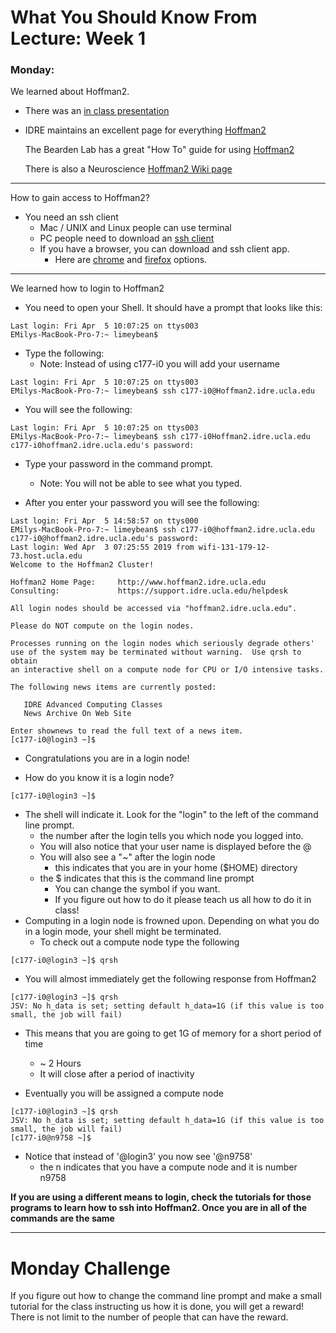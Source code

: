 # What You Should Know From Lecture: Week 1

### Monday:
We learned about Hoffman2.
* There was an [in class presentation](https://dechavezv.github.io/eeb_C177_2019//lecture_pdfs/week1_Lecture_hoffman.pdf)
* IDRE maintains an excellent page for everything [Hoffman2](https://www.hoffman2.idre.ucla.edu/)

  The Bearden Lab has a great "How To" guide for using [Hoffman2](https://sites.google.com/site/uclabeardenlab/how-to-guides/hoffman)

  There is also a Neuroscience [Hoffman2 Wiki page](https://www.ccn.ucla.edu/wiki/index.php/Hoffman2)
---
How to gain access to Hoffman2?
  * You need an ssh client
    * Mac / UNIX and Linux people can use terminal
    * PC people need to download an [ssh client](https://www.hoffman2.idre.ucla.edu/access/#Windows)
    * If you have a browser, you can download and ssh client app.
      * Here are [chrome](https://chrome.google.com/webstore/detail/secure-shell-app/pnhechapfaindjhompbnflcldabbghjo?hl=en) and [firefox](https://addons.mozilla.org/en-US/firefox/addon/sshgate-ssh-client-terminal/) options.
---
We learned how to login to Hoffman2
  * You need to open your Shell.  It should have a prompt that looks like this:

```
Last login: Fri Apr  5 10:07:25 on ttys003
EMilys-MacBook-Pro-7:~ limeybean$
```
* Type the following:
   * Note: Instead of using c177-i0 you will add your username

```
Last login: Fri Apr  5 10:07:25 on ttys003
EMilys-MacBook-Pro-7:~ limeybean$ ssh c177-i0@Hoffman2.idre.ucla.edu
```
* You will see the following:

```
Last login: Fri Apr  5 10:07:25 on ttys003
EMilys-MacBook-Pro-7:~ limeybean$ ssh c177-i0Hoffman2.idre.ucla.edu
c177-i0hoffman2.idre.ucla.edu's password:
```

* Type your password in the command prompt.
  * Note: You will not be able to see what you typed.  

* After you enter your password you will see the following:

```
Last login: Fri Apr  5 14:58:57 on ttys000
EMilys-MacBook-Pro-7:~ limeybean$ ssh c177-i0@hoffman2.idre.ucla.edu
c177-i0@hoffman2.idre.ucla.edu's password:
Last login: Wed Apr  3 07:25:55 2019 from wifi-131-179-12-73.host.ucla.edu
Welcome to the Hoffman2 Cluster!

Hoffman2 Home Page:     http://www.hoffman2.idre.ucla.edu
Consulting:             https://support.idre.ucla.edu/helpdesk

All login nodes should be accessed via "hoffman2.idre.ucla.edu".

Please do NOT compute on the login nodes.

Processes running on the login nodes which seriously degrade others'
use of the system may be terminated without warning.  Use qrsh to obtain
an interactive shell on a compute node for CPU or I/O intensive tasks.

The following news items are currently posted:

   IDRE Advanced Computing Classes
   News Archive On Web Site

Enter shownews to read the full text of a news item.
[c177-i0@login3 ~]$
```
* Congratulations you are in a login node!

* How do you know it is a login node?

```
[c177-i0@login3 ~]$
```
* The shell will indicate it.  Look for the "login" to the left of the command line prompt.  
  * the number after the login tells you which node you logged into.
  * You will also notice that your user name is displayed before the @
  * You will also see a "~" after the login node
    * this indicates that you are in your home ($HOME) directory
  * the $ indicates that this is the command line prompt
    * You can change the symbol if you want.
    * If you figure out how to do it please teach us all how to do it in class!
* Computing in a login node is frowned upon. Depending on what you do in a login mode, your shell might be terminated.
  * To check out a compute node type the following

```
[c177-i0@login3 ~]$ qrsh
```
* You will almost immediately  get the following response from Hoffman2

```
[c177-i0@login3 ~]$ qrsh
JSV: No h_data is set; setting default h_data=1G (if this value is too small, the job will fail)
```

* This means that you are going to get 1G of memory for a short period of time
  * ~ 2 Hours
  * It will close after a period of inactivity

* Eventually you will be assigned a compute node

```
[c177-i0@login3 ~]$ qrsh
JSV: No h_data is set; setting default h_data=1G (if this value is too small, the job will fail)
[c177-i0@n9758 ~]$
```

* Notice that instead of '@login3' you now see '@n9758'
  * the n indicates that you have a compute node and it is number n9758

__If you are using a different means to login, check the tutorials for those programs to learn how to ssh into Hoffman2.  Once you are in all of the commands are the same__

---

# Monday Challenge

If you figure out how to change the command line prompt and make a small tutorial for the class instructing us how it is done, you will get a reward!  There is not limit to the number of people that can have the reward.

